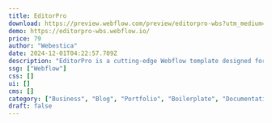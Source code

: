 ```yaml
---
title: EditorPro
download: https://preview.webflow.com/preview/editorpro-wbs?utm_medium=preview_link&utm_source=designer&utm_content=editorpro-wbs&preview=ab2b16fa42e29fe80bffa62b7d574bf5&workflow=preview
demo: https://editorpro-wbs.webflow.io/
price: 79
author: "Webestica"
date: 2024-12-01T04:22:57.709Z
description: "EditorPro is a cutting-edge Webflow template designed for software products, SaaS platforms, and tech startups. It combines sleek design, performance optimization, and essential features to showcase your software and engage users effectively."
ssg: ["Webflow"]
css: []
ui: []
cms: []
category: ["Business", "Blog", "Portfolio", "Boilerplate", "Documentation", "Ecommerce", "SaaS", "Dashboard"]
draft: false
---
```

